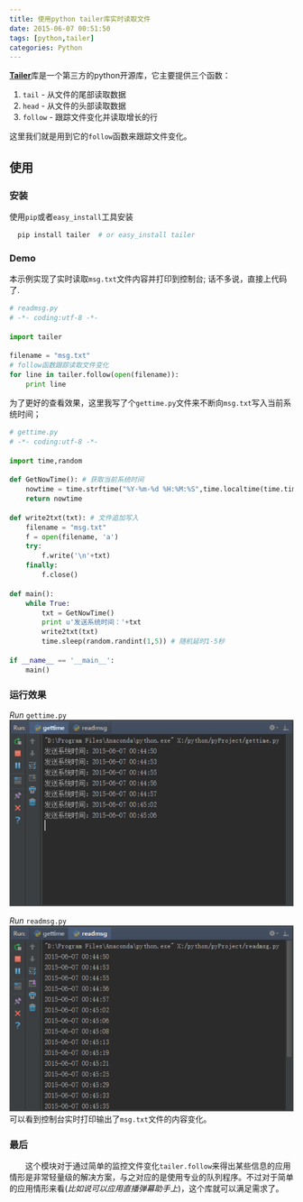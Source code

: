 ```yaml
---
title: 使用python tailer库实时读取文件
date: 2015-06-07 00:51:50
tags: [python,tailer]
categories: Python
---
```


[**Tailer**](https://github.com/six8/pytailer)库是一个第三方的python开源库，它主要提供三个函数：
1. `tail` - 从文件的尾部读取数据	
2. `head` - 从文件的头部读取数据
3. `follow` - 跟踪文件变化并读取增长的行

这里我们就是用到它的`follow`函数来跟踪文件变化。
<!--more-->
## 使用

### 安装
使用`pip`或者`easy_install`工具安装

``` bash
  pip install tailer  # or easy_install tailer 
```

### Demo  

本示例实现了实时读取`msg.txt`文件内容并打印到控制台;
话不多说，直接上代码了.

``` python
# readmsg.py
# -*- coding:utf-8 -*-

import tailer

filename = "msg.txt"
# follow函数跟踪读取文件变化
for line in tailer.follow(open(filename)):
    print line
```
为了更好的查看效果，这里我写了个`gettime.py`文件来不断向`msg.txt`写入当前系统时间；
``` python
# gettime.py
# -*- coding:utf-8 -*-

import time,random

def GetNowTime(): # 获取当前系统时间
    nowtime = time.strftime("%Y-%m-%d %H:%M:%S",time.localtime(time.time()))
    return nowtime

def write2txt(txt): # 文件追加写入
    filename = "msg.txt"
    f = open(filename, 'a')
    try:
        f.write('\n'+txt)
    finally:
        f.close()

def main():
    while True:
        txt = GetNowTime()
        print u'发送系统时间：'+txt
        write2txt(txt)
        time.sleep(random.randint(1,5)) # 随机延时1-5秒

if __name__ == '__main__':
    main()
```

### 运行效果
*Run* `gettime.py`
![GetNowTime](/images/upload/gettime.png "GetNowTime")

*Run* `readmsg.py`
![ReadMsg](/images/upload/readmsg.png "readmsg")
可以看到控制台实时打印输出了`msg.txt`文件的内容变化。

### 最后
&emsp;&emsp;这个模块对于通过简单的监控文件变化`tailer.follow`来得出某些信息的应用情形是非常轻量级的解决方案，与之对应的是使用专业的队列程序。不过对于简单的应用情形来看(*比如说可以应用直播弹幕助手上*)，这个库就可以满足需求了。